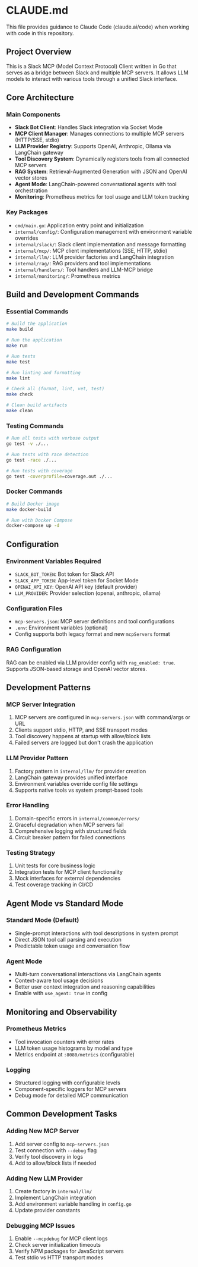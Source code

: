 # CLAUDE.md

This file provides guidance to Claude Code (claude.ai/code) when working with code in this repository.

## Project Overview

This is a Slack MCP (Model Context Protocol) Client written in Go that serves as a bridge between Slack and multiple MCP servers. It allows LLM models to interact with various tools through a unified Slack interface.

## Core Architecture

### Main Components
- **Slack Bot Client**: Handles Slack integration via Socket Mode
- **MCP Client Manager**: Manages connections to multiple MCP servers (HTTP/SSE, stdio)
- **LLM Provider Registry**: Supports OpenAI, Anthropic, Ollama via LangChain gateway
- **Tool Discovery System**: Dynamically registers tools from all connected MCP servers
- **RAG System**: Retrieval-Augmented Generation with JSON and OpenAI vector stores
- **Agent Mode**: LangChain-powered conversational agents with tool orchestration
- **Monitoring**: Prometheus metrics for tool usage and LLM token tracking

### Key Packages
- `cmd/main.go`: Application entry point and initialization
- `internal/config/`: Configuration management with environment variable overrides
- `internal/slack/`: Slack client implementation and message formatting
- `internal/mcp/`: MCP client implementations (SSE, HTTP, stdio)
- `internal/llm/`: LLM provider factories and LangChain integration
- `internal/rag/`: RAG providers and tool implementations
- `internal/handlers/`: Tool handlers and LLM-MCP bridge
- `internal/monitoring/`: Prometheus metrics

## Build and Development Commands

### Essential Commands
```bash
# Build the application
make build

# Run the application
make run

# Run tests
make test

# Run linting and formatting
make lint

# Check all (format, lint, vet, test)
make check

# Clean build artifacts
make clean
```

### Testing Commands
```bash
# Run all tests with verbose output
go test -v ./...

# Run tests with race detection
go test -race ./...

# Run tests with coverage
go test -coverprofile=coverage.out ./...
```

### Docker Commands
```bash
# Build Docker image
make docker-build

# Run with Docker Compose
docker-compose up -d
```

## Configuration

### Environment Variables Required
- `SLACK_BOT_TOKEN`: Bot token for Slack API
- `SLACK_APP_TOKEN`: App-level token for Socket Mode
- `OPENAI_API_KEY`: OpenAI API key (default provider)
- `LLM_PROVIDER`: Provider selection (openai, anthropic, ollama)

### Configuration Files
- `mcp-servers.json`: MCP server definitions and tool configurations
- `.env`: Environment variables (optional)
- Config supports both legacy format and new `mcpServers` format

### RAG Configuration
RAG can be enabled via LLM provider config with `rag_enabled: true`. Supports JSON-based storage and OpenAI vector stores.

## Development Patterns

### MCP Server Integration
1. MCP servers are configured in `mcp-servers.json` with command/args or URL
2. Clients support stdio, HTTP, and SSE transport modes
3. Tool discovery happens at startup with allow/block lists
4. Failed servers are logged but don't crash the application

### LLM Provider Pattern
1. Factory pattern in `internal/llm/` for provider creation
2. LangChain gateway provides unified interface
3. Environment variables override config file settings
4. Supports native tools vs system prompt-based tools

### Error Handling
1. Domain-specific errors in `internal/common/errors/`
2. Graceful degradation when MCP servers fail
3. Comprehensive logging with structured fields
4. Circuit breaker pattern for failed connections

### Testing Strategy
1. Unit tests for core business logic
2. Integration tests for MCP client functionality
3. Mock interfaces for external dependencies
4. Test coverage tracking in CI/CD

## Agent Mode vs Standard Mode

### Standard Mode (Default)
- Single-prompt interactions with tool descriptions in system prompt
- Direct JSON tool call parsing and execution
- Predictable token usage and conversation flow

### Agent Mode
- Multi-turn conversational interactions via LangChain agents
- Context-aware tool usage decisions
- Better user context integration and reasoning capabilities
- Enable with `use_agent: true` in config

## Monitoring and Observability

### Prometheus Metrics
- Tool invocation counters with error rates
- LLM token usage histograms by model and type
- Metrics endpoint at `:8080/metrics` (configurable)

### Logging
- Structured logging with configurable levels
- Component-specific loggers for MCP servers
- Debug mode for detailed MCP communication

## Common Development Tasks

### Adding New MCP Server
1. Add server config to `mcp-servers.json`
2. Test connection with `--debug` flag
3. Verify tool discovery in logs
4. Add to allow/block lists if needed

### Adding New LLM Provider
1. Create factory in `internal/llm/`
2. Implement LangChain integration
3. Add environment variable handling in `config.go`
4. Update provider constants

### Debugging MCP Issues
1. Enable `--mcpdebug` for MCP client logs
2. Check server initialization timeouts
3. Verify NPM packages for JavaScript servers
4. Test stdio vs HTTP transport modes